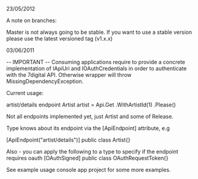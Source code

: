 23/05/2012

A note on branches:
 
Master is not always going to be stable. If you want to use a stable version please use the latest versioned tag (v1.x.x)

03/06/2011

-- IMPORTANT --
Consuming applications require to provide a concrete implementation of IApiUri and IOAuthCredentials 
in order to authenticate with the 7digital API. Otherwise wrapper will throw MissingDependencyException.

Current usage:

artist/details endpoint
Artist artist = Api<Artist>.Get
		.WithArtistId(1)
		.Please()

Not all endpoints implemented yet, just Artist and some of Release.

Type knows about its endpoint via the [ApiEndpoint] attribute, e.g

[ApiEndpoint("artist/details")]
public class Artist{}

Also - you can apply the following to a type to specify if the endpoint requires oauth
[OAuthSigned]
public class OAuthRequestToken{}

See example usage console app project for some more examples.